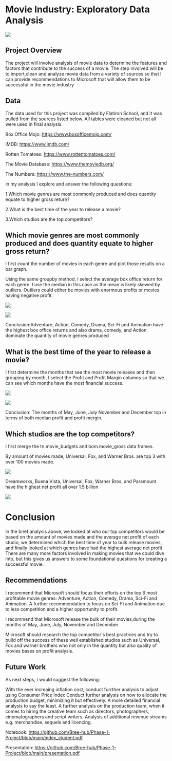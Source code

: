 # Movie Industry: Exploratory Data Analysis



![](https://images.unsplash.com/photo-1440404653325-ab127d49abc1?ixlib=rb-4.0.3&ixid=MnwxMjA3fDB8MHxwaG90by1wYWdlfHx8fGVufDB8fHx8&auto=format&fit=crop&w=870&q=80)

## Project Overview

The project will involve analysis of  movie data to determine the features and factors that contribute to the success of a movie. The step involved will be to import,clean and analyze movie data from a variety of sources so that I can provide recommendations to Microsoft that will allow them to be successful in the movie industry

## Data

The data used for this project was compiled by Flatiron School, and it was pulled from the sources listed below. All tables were cleaned but not all were used in final analysis.

Box Office Mojo: https://www.boxofficemojo.com/

IMDB: https://www.imdb.com/

Rotten Tomatoes: https://www.rottentomatoes.com/

The Movie Database: https://www.themoviedb.org/

The Numbers: https://www.the-numbers.com/

In my analysis I explore and answer the following questions:

1.Which movie genres are most commonly produced and does quantity equate to higher gross return?

2.What is the best time of the year to release a movie?

3.Which studios are the top competitors?

## Which movie genres are most commonly produced and does quantity equate to higher gross return?

I first count the number of movies in each genre and plot those results on a bar graph.

Using the same groupby method, I select the average box office return for each genre. I use the median in this case as the mean is likely skewed by outliers. Outliers could either be movies with enormous profits or movies having negative profit.

![](https://github.com/Bree-hub/Phase-1-Project/blob/main/images/MovieCountbyGenre.png)

![](https://github.com/Bree-hub/Phase-1-Project/blob/main/images/MedianboxofficebyGenre.png)

Conclusion:Adventure, Action, Comedy, Drama, Sci-Fi and Animation have the highest box office returns and also drama, comedy, and Action dominate the quantity of movie genres produced

## What is the best time of the year to release a movie?

I first determine the months that see the most movie releases and then grouping by month, I select the Profit and Profit Margin columns so that we can see which months have the most financial success.

![](https://github.com/Bree-hub/Phase-1-Project/blob/main/images/CountbyMonth.png)

![](https://github.com/Bree-hub/Phase-1-Project/blob/main/images/profitandprofitmarginbymonth.png)

Conclusion: The months of May, June, July November and December top in terms of both median profit and profit mergin.

## Which studios are the top competitors?

I first merge the tn.movie_budgets and bom.movie_gross data frames.

By amount of movies made, Universal, Fox, and Warner Bros. are top 3 with over 100 movies made.

![](https://github.com/Bree-hub/Phase-1-Project/blob/main/images/top20studios%20by%20movies%20produced.png)

Dreamworks, Buena Vista, Universal, Fox, Warner Bros, and Paramount have the highest net profit all over 1.5 billion

![](https://github.com/Bree-hub/Phase-1-Project/blob/main/images/top20studiosby%20averageprofit.png)

# Conclusion
In the brief analysis above, we looked at who our top competitors would be based on the amount of movies made and the average net profit of each studio, we determined which the best time of year to bulk release movies, and finally looked at which genres have had the highest average net profit. There are many more factors involved in making movies that we could dive into, but this gives us answers to some foundational questions for creating a successful movie.

## Recommendations
I recommend that Microsoft should focus their efforts on the top 6 most profitable movie genres: Adventure, Action, Comedy, Drama, Sci-Fi and Animation. A further recommendation to focus on Sci-Fi and Animation due to less competition and a higher opportunity to profit.

I recommend that Microsoft release the bulk of their movies,during the months of May, June, July, November and December

Microsoft should research the top competitor's best practices and try to build off the success of these well established studios such as Universal, Fox and warner brothers who not only in the quantity but also quality of movies bases on profit analysis.

## Future Work
As next steps, I would suggest the following:

With the ever increaing inflation cost, conduct furrther analysis to adjust using Consumer Price Index
Conduct further analysis on how to allocate the production budget, minimizing it but effectively. A more detailed financial analysis to say the least.
A further analysis on the production team, when it comes to hiring the creative team such as directors, photographers, cinematographers and script writers.
Analysis of additional revenue streams e.g. merchandise. sequels and licencing.

Notebook: https://github.com/Bree-hub/Phase-1-Project/blob/main/index_student.pdf

Presentation: https://github.com/Bree-hub/Phase-1-Project/blob/main/presentation.pdf












